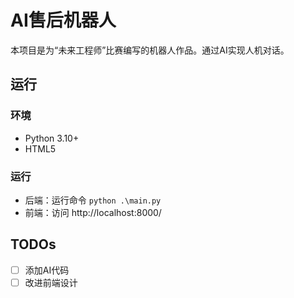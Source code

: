 # AI售后机器人

本项目是为“未来工程师”比赛编写的机器人作品。通过AI实现人机对话。

## 运行

### 环境

- Python 3.10+
- HTML5

### 运行

- 后端：运行命令 `python .\main.py`
- 前端：访问 http://localhost:8000/

## TODOs

- [ ] 添加AI代码
- [ ] 改进前端设计